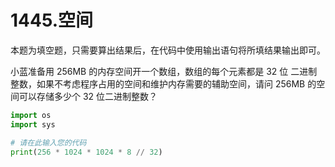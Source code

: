 # 1445.空间

本题为填空题，只需要算出结果后，在代码中使用输出语句将所填结果输出即可。

小蓝准备用
256MB 的内存空间开一个数组，数组的每个元素都是 
32 位 二进制整数，如果不考虑程序占用的空间和维护内存需要的辅助空间，请问 
256MB 的空间可以存储多少个 
32 位二进制整数？

```python
import os
import sys

# 请在此输入您的代码
print(256 * 1024 * 1024 * 8 // 32)
```

